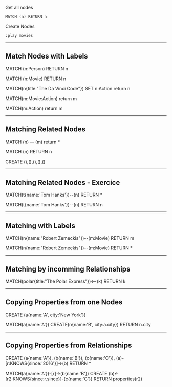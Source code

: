 


Get all nodes

```cypher
MATCH (n) RETURN n
```

Create Nodes

```cypher
:play movies
```


----------------------------------------------------------
Match Nodes with Labels
----------------------------------------------------------


MATCH (n:Person) 
RETURN n

MATCH (n:Movie)
RETURN n

MATCH(n{title:"The Da Vinci Code"})
SET n:Action
return n

MATCH(m:Movie:Action)
return m

MATCH(m:Action)
return m


----------------------------------------------------------
Matching Related Nodes
----------------------------------------------------------

MATCH (n) -- (m)
return *

MATCH (n)
RETURN n

CREATE (),(),(),(),()


----------------------------------------------------------
Matching Related Nodes - Exercice
----------------------------------------------------------

MATCH(t{name:'Tom Hanks'})--(n)
RETURN *


MATCH(t{name:'Tom Hanks'})--(n)
RETURN n


----------------------------------------------------------
Matching with Labels
----------------------------------------------------------

MATCH(n{name:"Robert Zemeckis"})--(m:Movie)
RETURN m


MATCH(n{name:"Robert Zemeckis"})--(m:Movie)
RETURN *


----------------------------------------------------------
Matching by incomming Relationships
----------------------------------------------------------

MATCH(polar{title:"The Polar Express"})<--(k)
RETURN k


----------------------------------------------------------
Copying Properties from one Nodes
----------------------------------------------------------

 CREATE (a{name:'A', city:'New York'})
 
 MATCH(a{name:'A'})
 CREATE(n{name:'B', city:a.city})
 RETURN n.city


----------------------------------------------------------
Copying Properties from Relationships
----------------------------------------------------------

CREATE
(a{name:'A'}), 
(b{name:'B'}),
(c{name:'C'}),
(a)-[r:KNOWS{since:'2016'}]->(b)
RETURN *


MATCH(a{name:'A'})-[r]->(b{name:'B'})
CREATE (b)<-[r2:KNOWS{since:r.since}]-(c{name:'C'})
RETURN properties(r2)